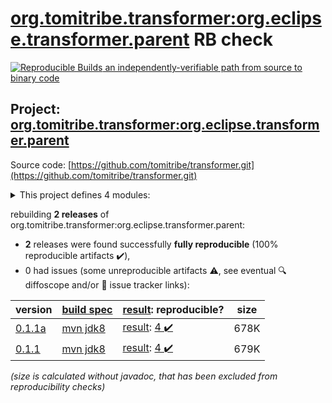 [org.tomitribe.transformer:org.eclipse.transformer.parent](https://central.sonatype.com/artifact/org.tomitribe.transformer/org.eclipse.transformer.parent/0.1.1a/versions) RB check
=======

[![Reproducible Builds](https://reproducible-builds.org/images/logos/rb.svg) an independently-verifiable path from source to binary code](https://reproducible-builds.org/)

## Project: [org.tomitribe.transformer:org.eclipse.transformer.parent](https://central.sonatype.com/artifact/org.tomitribe.transformer/org.eclipse.transformer.parent/0.1.1a/versions)

Source code: [https://github.com/tomitribe/transformer.git](https://github.com/tomitribe/transformer.git)

<details><summary>This project defines 4 modules:</summary>

* [org.tomitribe.transformer:org.eclipse.transformer](https://central.sonatype.com/artifact/org.tomitribe.transformer/org.eclipse.transformer/0.1.1a)
* [org.tomitribe.transformer:org.eclipse.transformer.cli](https://central.sonatype.com/artifact/org.tomitribe.transformer/org.eclipse.transformer.cli/0.1.1a)
* [org.tomitribe.transformer:org.eclipse.transformer.maven](https://central.sonatype.com/artifact/org.tomitribe.transformer/org.eclipse.transformer.maven/0.1.1a)
* [org.tomitribe.transformer:org.eclipse.transformer.parent](https://central.sonatype.com/artifact/org.tomitribe.transformer/org.eclipse.transformer.parent/0.1.1a)
</details>

rebuilding **2 releases** of org.tomitribe.transformer:org.eclipse.transformer.parent:
- **2** releases were found successfully **fully reproducible** (100% reproducible artifacts :heavy_check_mark:),
- 0 had issues (some unreproducible artifacts :warning:, see eventual :mag: diffoscope and/or :memo: issue tracker links):

| version | [build spec](/BUILDSPEC.md) | [result](https://reproducible-builds.org/docs/jvm/): reproducible? | size |
| -- | --------- | ------ | -- |
| [0.1.1a](https://central.sonatype.com/artifact/org.tomitribe.transformer/org.eclipse.transformer.parent/0.1.1a/pom) | [mvn jdk8](org.eclipse.transformer.parent-0.1.1a.buildspec) | [result](org.eclipse.transformer.maven-0.1.1a.buildinfo): [4 :heavy_check_mark: ](org.eclipse.transformer.maven-0.1.1a.buildcompare) | 678K |
| [0.1.1](https://central.sonatype.com/artifact/org.tomitribe.transformer/org.eclipse.transformer.parent/0.1.1/pom) | [mvn jdk8](org.eclipse.transformer.parent-0.1.1.buildspec) | [result](org.eclipse.transformer.maven-0.1.1.buildinfo): [4 :heavy_check_mark: ](org.eclipse.transformer.maven-0.1.1.buildcompare) | 679K |

<i>(size is calculated without javadoc, that has been excluded from reproducibility checks)</i>

